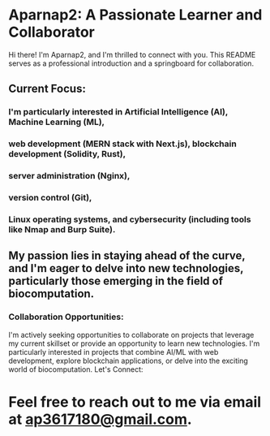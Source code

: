 # Aparnap2: A Passionate Learner and Collaborator
Hi there! I'm Aparnap2, and I'm thrilled to connect with you. This README serves as a professional introduction and a springboard for collaboration.

## Current Focus:

 ### I'm particularly interested in Artificial Intelligence (AI), Machine Learning (ML), 
 ### web development (MERN stack with Next.js), blockchain development (Solidity, Rust),
 ### server administration (Nginx), 
 ### version control (Git),
 ### Linux operating systems, and cybersecurity (including tools like Nmap and Burp Suite).
 
 
 ## My passion lies in staying ahead of the curve, and I'm eager to delve into new technologies, particularly those emerging in the field of biocomputation.
 
### Collaboration Opportunities:

I'm actively seeking opportunities to collaborate on projects that leverage my current skillset or provide an opportunity to learn new technologies. I'm particularly interested in projects that combine AI/ML with web development, explore blockchain applications, or delve into the exciting world of biocomputation.
Let's Connect:

# Feel free to reach out to me via email at ap3617180@gmail.com.
